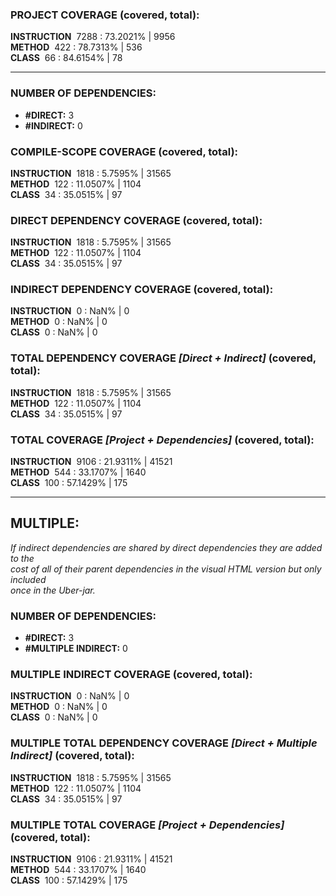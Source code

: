 ### PROJECT COVERAGE (covered, total):  
**INSTRUCTION** &nbsp;7288 : 73.2021% | 9956  
**METHOD** &nbsp;422 : 78.7313% | 536  
**CLASS** &nbsp;66 : 84.6154% | 78  
  
----------------------------------------------------------------  
### **NUMBER OF DEPENDENCIES:**   
- **#DIRECT:** 3  
- **#INDIRECT:** 0  
### COMPILE-SCOPE COVERAGE (covered, total):  
**INSTRUCTION** &nbsp;1818 : 5.7595% | 31565  
**METHOD** &nbsp;122 : 11.0507% | 1104  
**CLASS** &nbsp;34 : 35.0515% | 97  
  
### DIRECT DEPENDENCY COVERAGE (covered, total):  
**INSTRUCTION** &nbsp;1818 : 5.7595% | 31565  
**METHOD** &nbsp;122 : 11.0507% | 1104  
**CLASS** &nbsp;34 : 35.0515% | 97  
  
### INDIRECT DEPENDENCY COVERAGE (covered, total):  
**INSTRUCTION** &nbsp;0 : NaN% | 0  
**METHOD** &nbsp;0 : NaN% | 0  
**CLASS** &nbsp;0 : NaN% | 0  
  
### TOTAL DEPENDENCY COVERAGE _[Direct + Indirect]_ (covered, total):  
**INSTRUCTION** &nbsp;1818 : 5.7595% | 31565  
**METHOD** &nbsp;122 : 11.0507% | 1104  
**CLASS** &nbsp;34 : 35.0515% | 97  
  
### TOTAL COVERAGE _[Project + Dependencies]_ (covered, total):  
**INSTRUCTION** &nbsp;9106 : 21.9311% | 41521  
**METHOD** &nbsp;544 : 33.1707% | 1640  
**CLASS** &nbsp;100 : 57.1429% | 175  
  
----------------------------------------------------------------  
## MULTIPLE:  
_If indirect dependencies are shared by direct dependencies they are added to the  
cost of all of their parent dependencies in the visual HTML version but only included  
once in the Uber-jar._  
### **NUMBER OF DEPENDENCIES:**   
- **#DIRECT:** 3  
- **#MULTIPLE INDIRECT:** 0  
### MULTIPLE INDIRECT COVERAGE (covered, total):  
**INSTRUCTION** &nbsp;0 : NaN% | 0  
**METHOD** &nbsp;0 : NaN% | 0  
**CLASS** &nbsp;0 : NaN% | 0  
  
### MULTIPLE TOTAL DEPENDENCY COVERAGE _[Direct + Multiple Indirect]_ (covered, total):  
**INSTRUCTION** &nbsp;1818 : 5.7595% | 31565  
**METHOD** &nbsp;122 : 11.0507% | 1104  
**CLASS** &nbsp;34 : 35.0515% | 97  
  
### MULTIPLE TOTAL COVERAGE _[Project + Dependencies]_ (covered, total):  
**INSTRUCTION** &nbsp;9106 : 21.9311% | 41521  
**METHOD** &nbsp;544 : 33.1707% | 1640  
**CLASS** &nbsp;100 : 57.1429% | 175  
